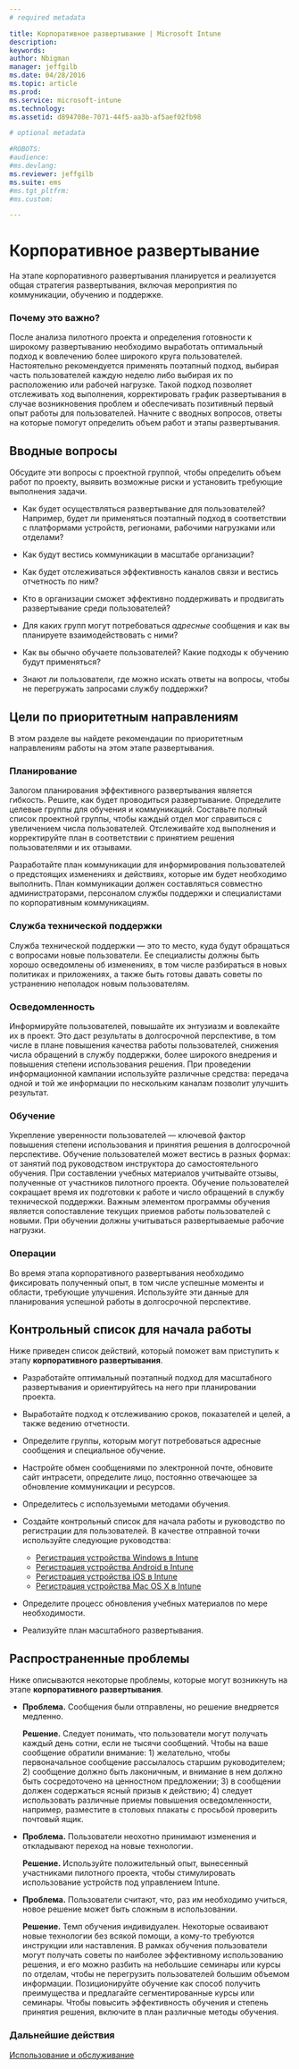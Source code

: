 ```yaml
---
# required metadata

title: Корпоративное развертывание | Microsoft Intune
description:
keywords:
author: Nbigman
manager: jeffgilb
ms.date: 04/28/2016
ms.topic: article
ms.prod:
ms.service: microsoft-intune
ms.technology:
ms.assetid: d894708e-7071-44f5-aa3b-af5aef02fb98

# optional metadata

#ROBOTS:
#audience:
#ms.devlang:
ms.reviewer: jeffgilb
ms.suite: ems
#ms.tgt_pltfrm:
#ms.custom:

---
```


# Корпоративное развертывание
На этапе корпоративного развертывания планируется и реализуется общая стратегия развертывания, включая мероприятия по коммуникации, обучению и поддержке.

### Почему это важно?
После анализа пилотного проекта и определения готовности к широкому развертыванию необходимо выработать оптимальный подход к вовлечению более широкого круга пользователей. Настоятельно рекомендуется применять поэтапный подход, выбирая часть пользователей каждую неделю либо выбирая их по расположению или рабочей нагрузке. Такой подход позволяет отслеживать ход выполнения, корректировать график развертывания в случае возникновения проблем и обеспечивать позитивный первый опыт работы для пользователей.
Начните с вводных вопросов, ответы на которые помогут определить объем работ и этапы развертывания.

## Вводные вопросы
Обсудите эти вопросы с проектной группой, чтобы определить объем работ по проекту, выявить возможные риски и установить требующие выполнения задачи.

-   Как будет осуществляться развертывание для пользователей? Например, будет ли применяться поэтапный подход в соответствии с платформами устройств, регионами, рабочими нагрузками или отделами?

-   Как будут вестись коммуникации в масштабе организации?

-   Как будет отслеживаться эффективность каналов связи и вестись отчетность по ним?

-   Кто в организации сможет эффективно поддерживать и продвигать развертывание среди пользователей?

-   Для каких групп могут потребоваться *адресные* сообщения и как вы планируете взаимодействовать с ними?

-   Как вы обычно обучаете пользователей? Какие подходы к обучению будут применяться?

-   Знают ли пользователи, где можно искать ответы на вопросы, чтобы не перегружать запросами службу поддержки?

## Цели по приоритетным направлениям
В этом разделе вы найдете рекомендации по приоритетным направлениям работы на этом этапе развертывания.

### Планирование
Залогом планирования эффективного развертывания является гибкость. Решите, как будет проводиться развертывание. Определите целевые группы для обучения и коммуникаций. Составьте полный список проектной группы, чтобы каждый отдел мог справиться с увеличением числа пользователей.
Отслеживайте ход выполнения и корректируйте план в соответствии с принятием решения пользователями и их отзывами.

Разработайте план коммуникации для информирования пользователей о предстоящих изменениях и действиях, которые им будет необходимо выполнить. План коммуникации должен составляться совместно администраторами, персоналом службы поддержки и специалистами по корпоративным коммуникациям.

### Служба технической поддержки
Служба технической поддержки — это то место, куда будут обращаться с вопросами новые пользователи. Ее специалисты должны быть хорошо осведомлены об изменениях, в том числе разбираться в новых политиках и приложениях, а также быть готовы давать советы по устранению неполадок новым пользователям.

### Осведомленность
Информируйте пользователей, повышайте их энтузиазм и вовлекайте их в проект. Это даст результаты в долгосрочной перспективе, в том числе в плане повышения качества работы пользователей, снижения числа обращений в службу поддержки, более широкого внедрения и повышения степени использования решения. При проведении информационной кампании используйте различные средства: передача одной и той же информации по нескольким каналам позволит улучшить результат.

### Обучение
Укрепление уверенности пользователей — ключевой фактор повышения степени использования и принятия решения в долгосрочной перспективе. Обучение пользователей может вестись в разных формах: от занятий под руководством инструктора до самостоятельного обучения. При составлении учебных материалов учитывайте отзывы, полученные от участников пилотного проекта. Обучение пользователей сокращает время их подготовки к работе и число обращений в службу технической поддержки. Важным элементом программы обучения является сопоставление текущих приемов работы пользователей с новыми. При обучении должны учитываться развертываемые рабочие нагрузки.

### Операции
Во время этапа корпоративного развертывания необходимо фиксировать полученный опыт, в том числе успешные моменты и области, требующие улучшения. Используйте эти данные для планирования успешной работы в долгосрочной перспективе.

## Контрольный список для начала работы
Ниже приведен список действий, который поможет вам приступить к этапу **корпоративного развертывания**.

-   Разработайте оптимальный поэтапный подход для масштабного развертывания и ориентируйтесь на него при планировании проекта.

-   Выработайте подход к отслеживанию сроков, показателей и целей, а также ведению отчетности.

-   Определите группы, которым могут потребоваться адресные сообщения и специальное обучение.

-   Настройте обмен сообщениями по электронной почте, обновите сайт интрасети, определите лицо, постоянно отвечающее за обновление коммуникации и ресурсов.

-   Определитесь с используемыми методами обучения.

-   Создайте контрольный список для начала работы и руководство по регистрации для пользователей.
    В качестве отправной точки используйте следующие руководства:
    -  [Регистрация устройства Windows в Intune](/intune/enduser/enroll-your-device-in-intune-windows)
    -  [Регистрация устройства Android в Intune](/intune/enduser/enroll-your-device-in-intune-android)
    -  [Регистрация устройства iOS в Intune](/intune/enduser/enroll-your-device-in-intune-ios)
    -  [Регистрация устройства Mac OS X в Intune](/intune/enduser/enroll-your-device-in-intune-mac-os-x)

-   Определите процесс обновления учебных материалов по мере необходимости.

-   Реализуйте план масштабного развертывания.

## Распространенные проблемы
Ниже описываются некоторые проблемы, которые могут возникнуть на этапе **корпоративного развертывания**.

-   **Проблема.** Сообщения были отправлены, но решение внедряется медленно.

    **Решение.** Следует понимать, что пользователи могут получать каждый день сотни, если не тысячи сообщений. Чтобы на ваше сообщение обратили внимание: 1) желательно, чтобы первоначальное сообщение рассылалось старшим руководителем; 2) сообщение должно быть лаконичным, и внимание в нем должно быть сосредоточено на ценностном предложении; 3) в сообщении должен содержаться ясный призыв к действию; 4) следует использовать различные приемы повышения осведомленности, например, разместите в столовых плакаты с просьбой проверить почтовый ящик.

-   **Проблема.** Пользователи неохотно принимают изменения и откладывают переход на новые технологии.

    **Решение.** Используйте положительный опыт, вынесенный участниками пилотного проекта, чтобы стимулировать использование устройств под управлением Intune.

-   **Проблема.** Пользователи считают, что, раз им необходимо учиться, новое решение может быть сложным в использовании.

    **Решение.** Темп обучения индивидуален. Некоторые осваивают новые технологии без всякой помощи, а кому-то требуются инструкции или наставления. В рамках обучения пользователи могут получать советы по наиболее эффективному использованию решения, и его можно разбить на небольшие семинары или курсы по отделам, чтобы не перегрузить пользователей большим объемом информации. Позиционируйте обучение как способ получить преимущества и предлагайте сегментированные курсы или семинары. Чтобы повысить эффективность обучения и степень принятия решения, включите в план различные методы обучения.

### Дальнейшие действия
[Использование и обслуживание](operations-and-maintenance.md)


<!--HONumber=Jun16_HO3-->



